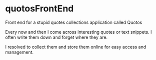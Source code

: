 # quotosFrontEnd

Front end for a stupid quotes collections application called Quotos

Every now and then I come across interesting quotes or text snippets. I often write them down and forget where they are.

I resolved to collect them and store them online for easy access and management.
